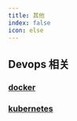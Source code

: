 ```yaml
---
title: 其他
index: false
icon: else
---
```


<!-- more -->

## Devops 相关

### [docker](./docker/README.md)

### [kubernetes](./kubernetes/README.md)

